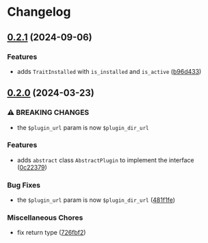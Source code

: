 # Changelog

## [0.2.1](https://github.com/devuri/plugin-interface/compare/v0.2.0...v0.2.1) (2024-09-06)


### Features

* adds `TraitInstalled` with `is_installed` and `is_active` ([b96d433](https://github.com/devuri/plugin-interface/commit/b96d4331a2b63d7d85bde6ec9d6d3569e44f3d16))

## [0.2.0](https://github.com/devuri/plugin-interface/compare/v0.1.2...v0.2.0) (2024-03-23)


### ⚠ BREAKING CHANGES

* the `$plugin_url` param is now `$plugin_dir_url`

### Features

* adds `abstract` class `AbstractPlugin` to implement the interface ([0c22379](https://github.com/devuri/plugin-interface/commit/0c22379a88aec30807369a2b8d2767646ad56ded))


### Bug Fixes

* the `$plugin_url` param is now `$plugin_dir_url` ([481f1fe](https://github.com/devuri/plugin-interface/commit/481f1fe0dc0dfabb92c06155963f8fa14b01b5eb))


### Miscellaneous Chores

* fix return type ([726fbf2](https://github.com/devuri/plugin-interface/commit/726fbf2873ad1127ecd24edb039ee9523f64a026))
